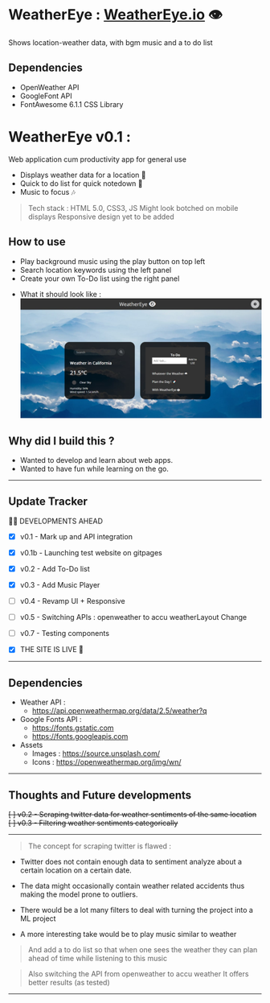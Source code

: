 # WeatherEye  : [WeatherEye.io](https://hacks-manas.github.io/WeatherEye/) :eye:
Shows location-weather data, with bgm music and a to do list

## Dependencies
- OpenWeather API 
- GoogleFont API
- FontAwesome 6.1.1 CSS Library 

# WeatherEye v0.1 : 
Web application cum productivity app for general use
* Displays weather data for a location :foggy:
* Quick to do list for quick notedown :memo:
* Music to focus :notes:
> Tech stack : HTML 5.0, CSS3, JS 
> Might look botched on mobile displays
> Responsive design yet to be added

## How to use
* Play background music using the play button on top left
* Search location keywords using the left panel
* Create your own To-Do list using the right panel

- What it should look like : ![display 0.1](/assets/readme-assets/images/version-2.png)

## Why did I build this ?
- Wanted to develop and learn about web apps.
- Wanted to have fun while learning on the go.


---
## Update Tracker

:construction_worker_man: DEVELOPMENTS AHEAD

- [x] v0.1 - Mark up and API integration
- [x] v0.1b - Launching test website on gitpages
- [x] v0.2 - Add To-Do list
- [x] v0.3 - Add Music Player
- [ ] v0.4 - Revamp UI + Responsive
- [ ] v0.5 - Switching APIs : openweather to accu weatherLayout Change
- [ ] v0.7 - Testing components

- [x] THE SITE IS LIVE :rocket: 
---
## Dependencies 

- Weather API : 
    - https://api.openweathermap.org/data/2.5/weather?q
- Google Fonts API : 
    - https://fonts.gstatic.com
    - https://fonts.googleapis.com
- Assets 
    - Images : https://source.unsplash.com/
    - Icons :  https://openweathermap.org/img/wn/
---

## Thoughts and Future developments

~~[ ] v0.2 - Scraping twitter data for weather sentiments of the same location~~<br />
~~[ ] v0.3 - Filtering weather sentiments categorically~~ <br />

---
> The concept for scraping twitter is flawed : 
- Twitter does not contain enough data to sentiment analyze about a certain location on a certain date.
- The data might occasionally contain weather related accidents thus making the model prone to outliers.
- There would be a lot many filters to deal with turning the project into a ML project

- A more interesting take would be to play music similar to weather
> And add a to do list so that when one sees the weather they can plan ahead of time while listening to this music 

> Also switching the API from openweather to accu weather 
> It offers better results (as tested)
---
